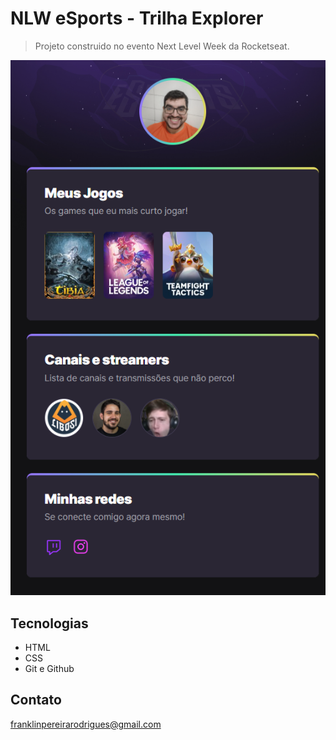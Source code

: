 # NLW eSports - Trilha Explorer

> Projeto construido no evento Next Level Week da Rocketseat.

![preview](./.github/preview.png)

## Tecnologias

- HTML
- CSS
- Git e Github

## Contato
franklinpereirarodrigues@gmail.com